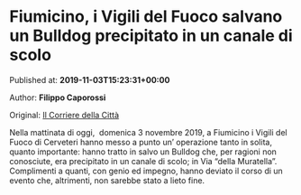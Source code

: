 
# Fiumicino, i Vigili del Fuoco salvano un Bulldog precipitato in un canale di scolo

Published at: **2019-11-03T15:23:31+00:00**

Author: **Filippo Caporossi**

Original: [Il Corriere della Città](https://www.ilcorrieredellacitta.com/news-fiumicino/fiumicino-i-vigili-del-fuoco-salvano-un-bulldog-precipitato-in-un-canale-di-scolo.html)

Nella mattinata di oggi,  domenica 3 novembre 2019, a Fiumicino i Vigili del Fuoco di Cerveteri hanno messo a punto un’ operazione tanto in solita, quanto importante: hanno tratto in salvo un Bulldog che, per ragioni non conosciute, era precipitato in un canale di scolo; in Via “della Muratella”. 
Complimenti a quanti, con genio ed impegno, hanno deviato il corso di un evento che, altrimenti, non sarebbe stato a lieto fine. 
 
 
 
 
